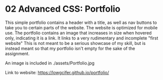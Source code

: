 # 02 Advanced CSS: Portfolio

This simple portfolio contains a header with a title, as well as nav buttons to take you to certain parts of the website. The website is optimized for mobile use. The portfolio contains an image 
that increases in size when hovered only, indicating it is a link. It links to a very rudimentary and incomplete "first website" This is not meant to be a serious showcase of my skill, 
but is instead meant so that my portfolio isn't empty for the sake of the assignment.

An image is included in ./assets/Portfolio.jpg

Link to website: https://lowgcifer.github.io/portfolio/

